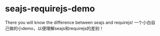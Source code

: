 # seajs-requirejs-demo
There you will know the difference between seajs and requirejs!
一个小白自己做的小demo，以便理解seajs和requirejs的差别！
